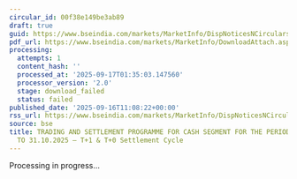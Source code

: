 ```yaml
---
circular_id: 00f38e149be3ab89
draft: true
guid: https://www.bseindia.com/markets/MarketInfo/DispNoticesNCirculars.aspx?Noticeid={C7633C82-EA1F-45C8-864B-E55024428F36}&noticeno=20250916-32&dt=09/16/2025&icount=32&totcount=79&flag=0
pdf_url: https://www.bseindia.com/markets/MarketInfo/DownloadAttach.aspx?id=20250916-32&attachedId=
processing:
  attempts: 1
  content_hash: ''
  processed_at: '2025-09-17T01:35:03.147560'
  processor_version: '2.0'
  stage: download_failed
  status: failed
published_date: '2025-09-16T11:08:22+00:00'
rss_url: https://www.bseindia.com/markets/MarketInfo/DispNoticesNCirculars.aspx?Noticeid={C7633C82-EA1F-45C8-864B-E55024428F36}&noticeno=20250916-32&dt=09/16/2025&icount=32&totcount=79&flag=0
source: bse
title: TRADING AND SETTLEMENT PROGRAMME FOR CASH SEGMENT FOR THE PERIOD FROM 01.10.2025
  TO 31.10.2025 – T+1 & T+0 Settlement Cycle
---
```


Processing in progress...